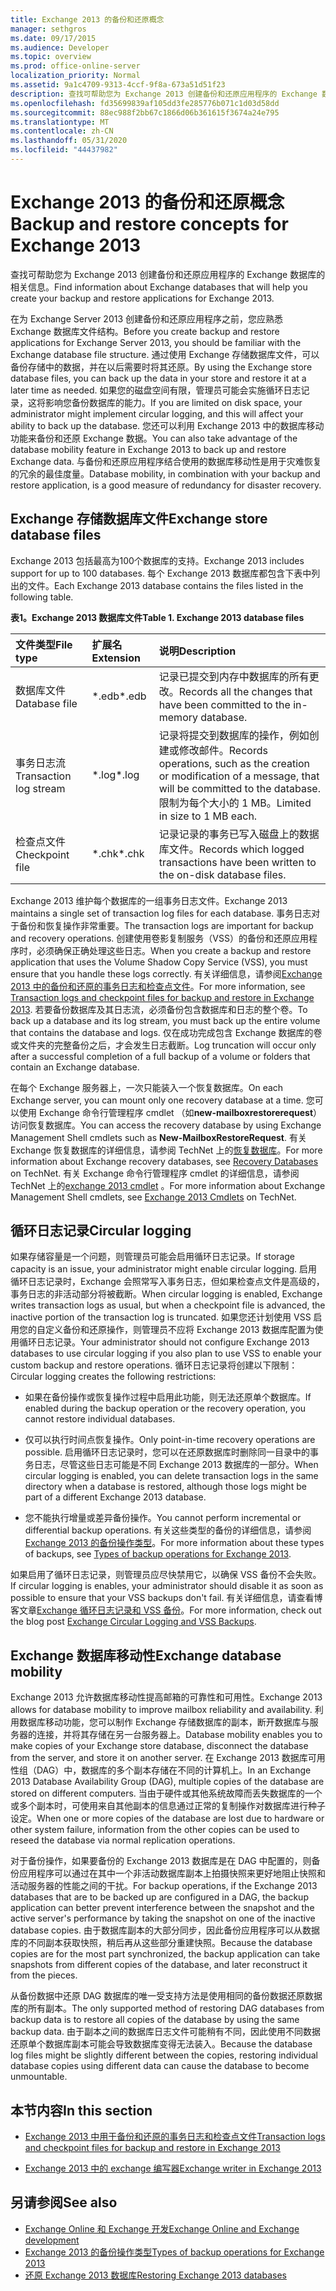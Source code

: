 ```yaml
---
title: Exchange 2013 的备份和还原概念
manager: sethgros
ms.date: 09/17/2015
ms.audience: Developer
ms.topic: overview
ms.prod: office-online-server
localization_priority: Normal
ms.assetid: 9a1c4709-9313-4ccf-9f8a-673a51d51f23
description: 查找可帮助您为 Exchange 2013 创建备份和还原应用程序的 Exchange 数据库的相关信息。
ms.openlocfilehash: fd35699839af105dd3fe285776b071c1d03d58dd
ms.sourcegitcommit: 88ec988f2bb67c1866d06b361615f3674a24e795
ms.translationtype: MT
ms.contentlocale: zh-CN
ms.lasthandoff: 05/31/2020
ms.locfileid: "44437982"
---
```

# <a name="backup-and-restore-concepts-for-exchange-2013"></a><span data-ttu-id="5b987-103">Exchange 2013 的备份和还原概念</span><span class="sxs-lookup"><span data-stu-id="5b987-103">Backup and restore concepts for Exchange 2013</span></span>

<span data-ttu-id="5b987-104">查找可帮助您为 Exchange 2013 创建备份和还原应用程序的 Exchange 数据库的相关信息。</span><span class="sxs-lookup"><span data-stu-id="5b987-104">Find information about Exchange databases that will help you create your backup and restore applications for Exchange 2013.</span></span>
  
<span data-ttu-id="5b987-105">在为 Exchange Server 2013 创建备份和还原应用程序之前，您应熟悉 Exchange 数据库文件结构。</span><span class="sxs-lookup"><span data-stu-id="5b987-105">Before you create backup and restore applications for Exchange Server 2013, you should be familiar with the Exchange database file structure.</span></span> <span data-ttu-id="5b987-106">通过使用 Exchange 存储数据库文件，可以备份存储中的数据，并在以后需要时将其还原。</span><span class="sxs-lookup"><span data-stu-id="5b987-106">By using the Exchange store database files, you can back up the data in your store and restore it at a later time as needed.</span></span> <span data-ttu-id="5b987-107">如果您的磁盘空间有限，管理员可能会实施循环日志记录，这将影响您备份数据库的能力。</span><span class="sxs-lookup"><span data-stu-id="5b987-107">If you are limited on disk space, your administrator might implement circular logging, and this will affect your ability to back up the database.</span></span> <span data-ttu-id="5b987-108">您还可以利用 Exchange 2013 中的数据库移动功能来备份和还原 Exchange 数据。</span><span class="sxs-lookup"><span data-stu-id="5b987-108">You can also take advantage of the database mobility feature in Exchange 2013 to back up and restore Exchange data.</span></span> <span data-ttu-id="5b987-109">与备份和还原应用程序结合使用的数据库移动性是用于灾难恢复的冗余的最佳度量。</span><span class="sxs-lookup"><span data-stu-id="5b987-109">Database mobility, in combination with your backup and restore application, is a good measure of redundancy for disaster recovery.</span></span>

<span data-ttu-id="5b987-110"><a name="bk_exchangedatabases"> </a></span><span class="sxs-lookup"><span data-stu-id="5b987-110"><a name="bk_exchangedatabases"> </a></span></span>

## <a name="exchange-store-database-files"></a><span data-ttu-id="5b987-111">Exchange 存储数据库文件</span><span class="sxs-lookup"><span data-stu-id="5b987-111">Exchange store database files</span></span>

<span data-ttu-id="5b987-112">Exchange 2013 包括最高为100个数据库的支持。</span><span class="sxs-lookup"><span data-stu-id="5b987-112">Exchange 2013 includes support for up to 100 databases.</span></span> <span data-ttu-id="5b987-113">每个 Exchange 2013 数据库都包含下表中列出的文件。</span><span class="sxs-lookup"><span data-stu-id="5b987-113">Each Exchange 2013 database contains the files listed in the following table.</span></span> 
  
<span data-ttu-id="5b987-114">**表1。Exchange 2013 数据库文件**</span><span class="sxs-lookup"><span data-stu-id="5b987-114">**Table 1. Exchange 2013 database files**</span></span>

|<span data-ttu-id="5b987-115">文件类型</span><span class="sxs-lookup"><span data-stu-id="5b987-115">File type</span></span>|<span data-ttu-id="5b987-116">扩展名</span><span class="sxs-lookup"><span data-stu-id="5b987-116">Extension</span></span>|<span data-ttu-id="5b987-117">说明</span><span class="sxs-lookup"><span data-stu-id="5b987-117">Description</span></span>|
|:-----|:-----|:-----|
|<span data-ttu-id="5b987-118">数据库文件</span><span class="sxs-lookup"><span data-stu-id="5b987-118">Database file</span></span>  <br/> |<span data-ttu-id="5b987-119">\*.edb</span><span class="sxs-lookup"><span data-stu-id="5b987-119">\*.edb</span></span>  <br/> |<span data-ttu-id="5b987-120">记录已提交到内存中数据库的所有更改。</span><span class="sxs-lookup"><span data-stu-id="5b987-120">Records all the changes that have been committed to the in-memory database.</span></span>  <br/> |
|<span data-ttu-id="5b987-121">事务日志流</span><span class="sxs-lookup"><span data-stu-id="5b987-121">Transaction log stream</span></span>  <br/> |<span data-ttu-id="5b987-122">\*.log</span><span class="sxs-lookup"><span data-stu-id="5b987-122">\*.log</span></span>  <br/> |<span data-ttu-id="5b987-123">记录将提交到数据库的操作，例如创建或修改邮件。</span><span class="sxs-lookup"><span data-stu-id="5b987-123">Records operations, such as the creation or modification of a message, that will be committed to the database.</span></span> <span data-ttu-id="5b987-124">限制为每个大小的 1 MB。</span><span class="sxs-lookup"><span data-stu-id="5b987-124">Limited in size to 1 MB each.</span></span>  <br/> |
|<span data-ttu-id="5b987-125">检查点文件</span><span class="sxs-lookup"><span data-stu-id="5b987-125">Checkpoint file</span></span>  <br/> |<span data-ttu-id="5b987-126">\*.chk</span><span class="sxs-lookup"><span data-stu-id="5b987-126">\*.chk</span></span>  <br/> |<span data-ttu-id="5b987-127">记录记录的事务已写入磁盘上的数据库文件。</span><span class="sxs-lookup"><span data-stu-id="5b987-127">Records which logged transactions have been written to the on-disk database files.</span></span>  <br/> |
   
<span data-ttu-id="5b987-128">Exchange 2013 维护每个数据库的一组事务日志文件。</span><span class="sxs-lookup"><span data-stu-id="5b987-128">Exchange 2013 maintains a single set of transaction log files for each database.</span></span> <span data-ttu-id="5b987-129">事务日志对于备份和恢复操作非常重要。</span><span class="sxs-lookup"><span data-stu-id="5b987-129">The transaction logs are important for backup and recovery operations.</span></span> <span data-ttu-id="5b987-130">创建使用卷影复制服务（VSS）的备份和还原应用程序时，必须确保正确处理这些日志。</span><span class="sxs-lookup"><span data-stu-id="5b987-130">When you create a backup and restore application that uses the Volume Shadow Copy Service (VSS), you must ensure that you handle these logs correctly.</span></span> <span data-ttu-id="5b987-131">有关详细信息，请参阅[Exchange 2013 中的备份和还原的事务日志和检查点文件](transaction-logs-and-checkpoint-files-for-backup-and-restore-in-exchange.md)。</span><span class="sxs-lookup"><span data-stu-id="5b987-131">For more information, see [Transaction logs and checkpoint files for backup and restore in Exchange 2013](transaction-logs-and-checkpoint-files-for-backup-and-restore-in-exchange.md).</span></span> <span data-ttu-id="5b987-132">若要备份数据库及其日志流，必须备份包含数据库和日志的整个卷。</span><span class="sxs-lookup"><span data-stu-id="5b987-132">To back up a database and its log stream, you must back up the entire volume that contains the database and logs.</span></span> <span data-ttu-id="5b987-133">仅在成功完成包含 Exchange 数据库的卷或文件夹的完整备份之后，才会发生日志截断。</span><span class="sxs-lookup"><span data-stu-id="5b987-133">Log truncation will occur only after a successful completion of a full backup of a volume or folders that contain an Exchange database.</span></span>
  
<span data-ttu-id="5b987-134">在每个 Exchange 服务器上，一次只能装入一个恢复数据库。</span><span class="sxs-lookup"><span data-stu-id="5b987-134">On each Exchange server, you can mount only one recovery database at a time.</span></span> <span data-ttu-id="5b987-135">您可以使用 Exchange 命令行管理程序 cmdlet （如**new-mailboxrestorerequest**）访问恢复数据库。</span><span class="sxs-lookup"><span data-stu-id="5b987-135">You can access the recovery database by using Exchange Management Shell cmdlets such as **New-MailboxRestoreRequest**.</span></span> <span data-ttu-id="5b987-136">有关 Exchange 恢复数据库的详细信息，请参阅 TechNet 上的[恢复数据库](https://technet.microsoft.com/library/dd876954%28v=exchg.150%29.aspx)。</span><span class="sxs-lookup"><span data-stu-id="5b987-136">For more information about Exchange recovery databases, see [Recovery Databases](https://technet.microsoft.com/library/dd876954%28v=exchg.150%29.aspx) on TechNet.</span></span> <span data-ttu-id="5b987-137">有关 Exchange 命令行管理程序 cmdlet 的详细信息，请参阅 TechNet 上的[exchange 2013 cmdlet](https://technet.microsoft.com/library/bb124413.aspx) 。</span><span class="sxs-lookup"><span data-stu-id="5b987-137">For more information about Exchange Management Shell cmdlets, see [Exchange 2013 Cmdlets](https://technet.microsoft.com/library/bb124413.aspx) on TechNet.</span></span> 
  
## <a name="circular-logging"></a><span data-ttu-id="5b987-138">循环日志记录</span><span class="sxs-lookup"><span data-stu-id="5b987-138">Circular logging</span></span>
<span data-ttu-id="5b987-139"><a name="bk_circularlogging"> </a></span><span class="sxs-lookup"><span data-stu-id="5b987-139"><a name="bk_circularlogging"> </a></span></span>

<span data-ttu-id="5b987-140">如果存储容量是一个问题，则管理员可能会启用循环日志记录。</span><span class="sxs-lookup"><span data-stu-id="5b987-140">If storage capacity is an issue, your administrator might enable circular logging.</span></span> <span data-ttu-id="5b987-141">启用循环日志记录时，Exchange 会照常写入事务日志，但如果检查点文件是高级的，事务日志的非活动部分将被截断。</span><span class="sxs-lookup"><span data-stu-id="5b987-141">When circular logging is enabled, Exchange writes transaction logs as usual, but when a checkpoint file is advanced, the inactive portion of the transaction log is truncated.</span></span> <span data-ttu-id="5b987-142">如果您还计划使用 VSS 启用您的自定义备份和还原操作，则管理员不应将 Exchange 2013 数据库配置为使用循环日志记录。</span><span class="sxs-lookup"><span data-stu-id="5b987-142">Your administrator should not configure Exchange 2013 databases to use circular logging if you also plan to use VSS to enable your custom backup and restore operations.</span></span> <span data-ttu-id="5b987-143">循环日志记录将创建以下限制：</span><span class="sxs-lookup"><span data-stu-id="5b987-143">Circular logging creates the following restrictions:</span></span> 
  
- <span data-ttu-id="5b987-144">如果在备份操作或恢复操作过程中启用此功能，则无法还原单个数据库。</span><span class="sxs-lookup"><span data-stu-id="5b987-144">If enabled during the backup operation or the recovery operation, you cannot restore individual databases.</span></span>
    
- <span data-ttu-id="5b987-145">仅可以执行时间点恢复操作。</span><span class="sxs-lookup"><span data-stu-id="5b987-145">Only point-in-time recovery operations are possible.</span></span> <span data-ttu-id="5b987-146">启用循环日志记录时，您可以在还原数据库时删除同一目录中的事务日志，尽管这些日志可能是不同 Exchange 2013 数据库的一部分。</span><span class="sxs-lookup"><span data-stu-id="5b987-146">When circular logging is enabled, you can delete transaction logs in the same directory when a database is restored, although those logs might be part of a different Exchange 2013 database.</span></span> 
    
- <span data-ttu-id="5b987-147">您不能执行增量或差异备份操作。</span><span class="sxs-lookup"><span data-stu-id="5b987-147">You cannot perform incremental or differential backup operations.</span></span> <span data-ttu-id="5b987-148">有关这些类型的备份的详细信息，请参阅[Exchange 2013 的备份操作类型](types-of-backup-operations-for-exchange-2013.md)。</span><span class="sxs-lookup"><span data-stu-id="5b987-148">For more information about these types of backups, see [Types of backup operations for Exchange 2013](types-of-backup-operations-for-exchange-2013.md).</span></span>
    
<span data-ttu-id="5b987-149">如果启用了循环日志记录，则管理员应尽快禁用它，以确保 VSS 备份不会失败。</span><span class="sxs-lookup"><span data-stu-id="5b987-149">If circular logging is enables, your administrator should disable it as soon as possible to ensure that your VSS backups don't fail.</span></span> <span data-ttu-id="5b987-150">有关详细信息，请查看博客文章[Exchange 循环日志记录和 VSS 备份](https://blogs.technet.com/b/exchange/archive/2010/08/18/3410672.aspx)。</span><span class="sxs-lookup"><span data-stu-id="5b987-150">For more information, check out the blog post [Exchange Circular Logging and VSS Backups](https://blogs.technet.com/b/exchange/archive/2010/08/18/3410672.aspx).</span></span> 
  
## <a name="exchange-database-mobility"></a><span data-ttu-id="5b987-151">Exchange 数据库移动性</span><span class="sxs-lookup"><span data-stu-id="5b987-151">Exchange database mobility</span></span>
<span data-ttu-id="5b987-152"><a name="bk_exchangedatabasemobility"> </a></span><span class="sxs-lookup"><span data-stu-id="5b987-152"><a name="bk_exchangedatabasemobility"> </a></span></span>

<span data-ttu-id="5b987-153">Exchange 2013 允许数据库移动性提高邮箱的可靠性和可用性。</span><span class="sxs-lookup"><span data-stu-id="5b987-153">Exchange 2013 allows for database mobility to improve mailbox reliability and availability.</span></span> <span data-ttu-id="5b987-154">利用数据库移动功能，您可以制作 Exchange 存储数据库的副本，断开数据库与服务器的连接，并将其存储在另一台服务器上。</span><span class="sxs-lookup"><span data-stu-id="5b987-154">Database mobility enables you to make copies of your Exchange store database, disconnect the database from the server, and store it on another server.</span></span> <span data-ttu-id="5b987-155">在 Exchange 2013 数据库可用性组（DAG）中，数据库的多个副本存储在不同的计算机上。</span><span class="sxs-lookup"><span data-stu-id="5b987-155">In an Exchange 2013 Database Availability Group (DAG), multiple copies of the database are stored on different computers.</span></span> <span data-ttu-id="5b987-156">当由于硬件或其他系统故障而丢失数据库的一个或多个副本时，可使用来自其他副本的信息通过正常的复制操作对数据库进行种子设定。</span><span class="sxs-lookup"><span data-stu-id="5b987-156">When one or more copies of the database are lost due to hardware or other system failure, information from the other copies can be used to reseed the database via normal replication operations.</span></span>
  
<span data-ttu-id="5b987-157">对于备份操作，如果要备份的 Exchange 2013 数据库是在 DAG 中配置的，则备份应用程序可以通过在其中一个非活动数据库副本上拍摄快照来更好地阻止快照和活动服务器的性能之间的干扰。</span><span class="sxs-lookup"><span data-stu-id="5b987-157">For backup operations, if the Exchange 2013 databases that are to be backed up are configured in a DAG, the backup application can better prevent interference between the snapshot and the active server's performance by taking the snapshot on one of the inactive database copies.</span></span> <span data-ttu-id="5b987-158">由于数据库副本的大部分同步，因此备份应用程序可以从数据库的不同副本获取快照，稍后再从这些部分重建快照。</span><span class="sxs-lookup"><span data-stu-id="5b987-158">Because the database copies are for the most part synchronized, the backup application can take snapshots from different copies of the database, and later reconstruct it from the pieces.</span></span>
  
<span data-ttu-id="5b987-159">从备份数据中还原 DAG 数据库的唯一受支持方法是使用相同的备份数据还原数据库的所有副本。</span><span class="sxs-lookup"><span data-stu-id="5b987-159">The only supported method of restoring DAG databases from backup data is to restore all copies of the database by using the same backup data.</span></span> <span data-ttu-id="5b987-160">由于副本之间的数据库日志文件可能稍有不同，因此使用不同数据还原单个数据库副本可能会导致数据库变得无法装入。</span><span class="sxs-lookup"><span data-stu-id="5b987-160">Because the database log files might be slightly different between the copies, restoring individual database copies using different data can cause the database to become unmountable.</span></span>
  
## <a name="in-this-section"></a><span data-ttu-id="5b987-161">本节内容</span><span class="sxs-lookup"><span data-stu-id="5b987-161">In this section</span></span>
<span data-ttu-id="5b987-162"><a name="bk_inthissection"> </a></span><span class="sxs-lookup"><span data-stu-id="5b987-162"><a name="bk_inthissection"> </a></span></span>

- [<span data-ttu-id="5b987-163">Exchange 2013 中用于备份和还原的事务日志和检查点文件</span><span class="sxs-lookup"><span data-stu-id="5b987-163">Transaction logs and checkpoint files for backup and restore in Exchange 2013</span></span>](transaction-logs-and-checkpoint-files-for-backup-and-restore-in-exchange.md)
    
- [<span data-ttu-id="5b987-164">Exchange 2013 中的 exchange 编写器</span><span class="sxs-lookup"><span data-stu-id="5b987-164">Exchange writer in Exchange 2013</span></span>](exchange-writer-in-exchange-2013.md)
    
## <a name="see-also"></a><span data-ttu-id="5b987-165">另请参阅</span><span class="sxs-lookup"><span data-stu-id="5b987-165">See also</span></span>

- [<span data-ttu-id="5b987-166">Exchange Online 和 Exchange 开发</span><span class="sxs-lookup"><span data-stu-id="5b987-166">Exchange Online and Exchange development</span></span>](../exchange-server-development.md) 
- [<span data-ttu-id="5b987-167">Exchange 2013 的备份操作类型</span><span class="sxs-lookup"><span data-stu-id="5b987-167">Types of backup operations for Exchange 2013</span></span>](types-of-backup-operations-for-exchange-2013.md)
- [<span data-ttu-id="5b987-168">还原 Exchange 2013 数据库</span><span class="sxs-lookup"><span data-stu-id="5b987-168">Restoring Exchange 2013 databases</span></span>](restoring-exchange-2013-databases.md)
    

